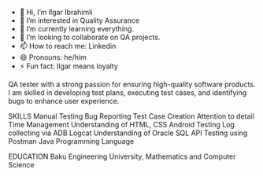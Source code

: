 - 👋 Hi, I’m Ilgar Ibrahimli
- 👀 I’m interested in Quality Assurance
- 🌱 I’m currently learning everything.
- 💞️ I’m looking to collaborate on QA projects.
- 📫 How to reach me: Linkedin
- 😄 Pronouns: he/him
- ⚡ Fun fact: Ilgar means loyalty

 QA tester with a strong passion for ensuring high-quality software products. I am skilled in developing test plans, executing test cases, and identifying bugs to enhance user experience.

 SKILLS
Manual Testing
Bug Reporting
Test Case Creation
Attention to detail
Time Management
Understanding of HTML, CSS
Android Testing
Log collecting via ADB Logcat
Understanding of Oracle SQL
API Testing using Postman
Java Programming Language

EDUCATION
Baku Engineering University,
Mathematics and Computer Science

